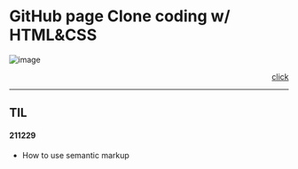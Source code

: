 # GitHub page Clone coding w/ HTML&CSS

![image](https://user-images.githubusercontent.com/93528293/153282245-09f7b8de-c10a-40e7-af0f-2eb4302dc66c.png)

<div align="right">

[click](https://unhyif.github.io/piro16_assignments/%EA%B9%83%ED%97%88%EB%B8%8C%20%ED%8E%98%EC%9D%B4%EC%A7%80%20%EA%B3%BC%EC%A0%9C/github.html)

</div>

---

## TIL

#### 211229

- How to use semantic markup
